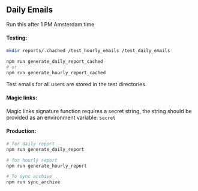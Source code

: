 ## Daily Emails

Run this after 1 PM Amsterdam time


#### Testing: 

```bash 
mkdir reports/.chached /test_hourly_emails /test_daily_emails

npm run generate_daily_report_cached
# or
npm run generate_hourly_report_cached
```
Test emails for all users are stored in the test directories.


#### Magic links: 
Magic links signature function requires a secret string, the string should be provided as an environment variable:
`secret`


#### Production: 

```bash
# for daily report
npm run generate_daily_report

# for hourly report
npm run generate_hourly_report

# To sync archive
npm run sync_archive
```